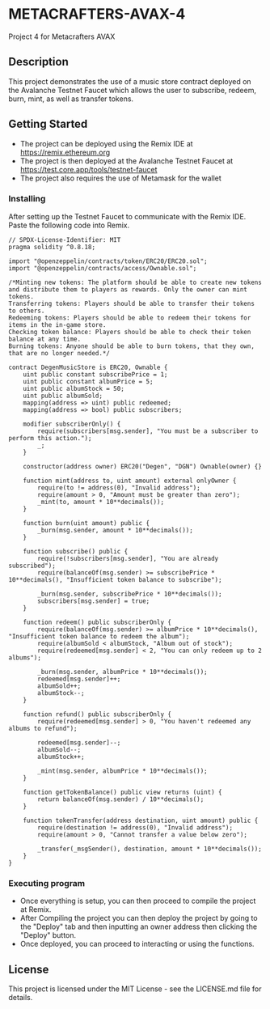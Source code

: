 # METACRAFTERS-AVAX-4

Project 4 for Metacrafters AVAX

## Description

This project demonstrates the use of a music store contract deployed on the Avalanche Testnet Faucet which allows the user to subscribe, redeem, burn, mint, as well as transfer tokens.

## Getting Started
* The project can be deployed using the Remix IDE at https://remix.ethereum.org
* The project is then deployed at the Avalanche Testnet Faucet at https://test.core.app/tools/testnet-faucet
* The project also requires the use of Metamask for the wallet

### Installing
After setting up the Testnet Faucet to communicate with the Remix IDE. Paste the following code into Remix.
```solidity
// SPDX-License-Identifier: MIT
pragma solidity ^0.8.18;

import "@openzeppelin/contracts/token/ERC20/ERC20.sol";
import "@openzeppelin/contracts/access/Ownable.sol";

/*Minting new tokens: The platform should be able to create new tokens and distribute them to players as rewards. Only the owner can mint tokens.
Transferring tokens: Players should be able to transfer their tokens to others.
Redeeming tokens: Players should be able to redeem their tokens for items in the in-game store.
Checking token balance: Players should be able to check their token balance at any time.
Burning tokens: Anyone should be able to burn tokens, that they own, that are no longer needed.*/

contract DegenMusicStore is ERC20, Ownable {
    uint public constant subscribePrice = 1; 
    uint public constant albumPrice = 5; 
    uint public albumStock = 50;
    uint public albumSold;
    mapping(address => uint) public redeemed;
    mapping(address => bool) public subscribers;

    modifier subscriberOnly() {
        require(subscribers[msg.sender], "You must be a subscriber to perform this action.");
        _;
    }

    constructor(address owner) ERC20("Degen", "DGN") Ownable(owner) {}

    function mint(address to, uint amount) external onlyOwner {
        require(to != address(0), "Invalid address");
        require(amount > 0, "Amount must be greater than zero");
        _mint(to, amount * 10**decimals());
    }

    function burn(uint amount) public {
        _burn(msg.sender, amount * 10**decimals());
    }

    function subscribe() public {
        require(!subscribers[msg.sender], "You are already subscribed");
        require(balanceOf(msg.sender) >= subscribePrice * 10**decimals(), "Insufficient token balance to subscribe");

        _burn(msg.sender, subscribePrice * 10**decimals());
        subscribers[msg.sender] = true;
    }

    function redeem() public subscriberOnly {
        require(balanceOf(msg.sender) >= albumPrice * 10**decimals(), "Insufficient token balance to redeem the album");
        require(albumSold < albumStock, "Album out of stock");
        require(redeemed[msg.sender] < 2, "You can only redeem up to 2 albums");

        _burn(msg.sender, albumPrice * 10**decimals());
        redeemed[msg.sender]++;
        albumSold++;
        albumStock--;
    }

    function refund() public subscriberOnly {
        require(redeemed[msg.sender] > 0, "You haven't redeemed any albums to refund");

        redeemed[msg.sender]--;
        albumSold--;
        albumStock++;

        _mint(msg.sender, albumPrice * 10**decimals());
    }

    function getTokenBalance() public view returns (uint) {
        return balanceOf(msg.sender) / 10**decimals();
    }

    function tokenTransfer(address destination, uint amount) public {
        require(destination != address(0), "Invalid address");
        require(amount > 0, "Cannot transfer a value below zero");
        
        _transfer(_msgSender(), destination, amount * 10**decimals());
    }
}
```

### Executing program

* Once everything is setup, you can then proceed to compile the project at Remix.
* After Compiling the project you can then deploy the project by going to the "Deploy" tab and then inputting an owner address then clicking the "Deploy" button.
* Once deployed, you can proceed to interacting or using the functions.


## License

This project is licensed under the MIT License - see the LICENSE.md file for details.

